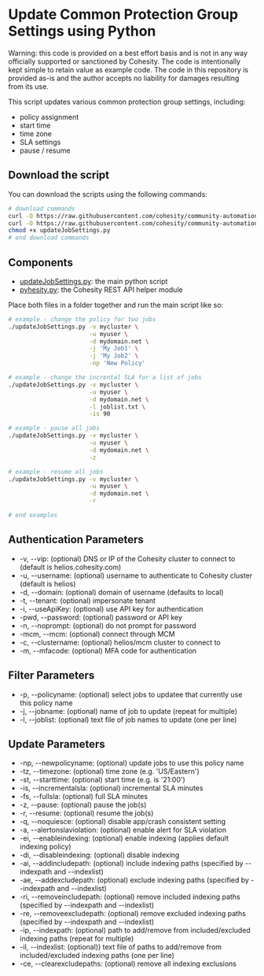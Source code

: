 # Update Common Protection Group Settings using Python

Warning: this code is provided on a best effort basis and is not in any way officially supported or sanctioned by Cohesity. The code is intentionally kept simple to retain value as example code. The code in this repository is provided as-is and the author accepts no liability for damages resulting from its use.

This script updates various common protection group settings, including:

* policy assignment
* start time
* time zone
* SLA settings
* pause / resume

## Download the script

You can download the scripts using the following commands:

```bash
# download commands
curl -O https://raw.githubusercontent.com/cohesity/community-automation-samples/main/python/updateJobSettings/updateJobSettings.py
curl -O https://raw.githubusercontent.com/cohesity/community-automation-samples/main/python/pyhesity.py
chmod +x updateJobSettings.py
# end download commands
```

## Components

* [updateJobSettings.py](https://raw.githubusercontent.com/cohesity/community-automation-samples/main/python/updateJobSettings/updateJobSettings.py): the main python script
* [pyhesity.py](https://raw.githubusercontent.com/cohesity/community-automation-samples/main/python/pyhesity/pyhesity.py): the Cohesity REST API helper module

Place both files in a folder together and run the main script like so:

```bash
# example - change the policy for two jobs
./updateJobSettings.py -v mycluster \
                       -u myuser \
                       -d mydomain.net \
                       -j 'My Job1' \
                       -j 'My Job2' \
                       -np 'New Policy'

# example - change the incrental SLA for a list of jobs
./updateJobSettings.py -v mycluster \
                       -u myuser \
                       -d mydomain.net \
                       -l joblist.txt \
                       -is 90

# example - pause all jobs
./updateJobSettings.py -v mycluster \
                       -u myuser \
                       -d mydomain.net \
                       -z

# example - resume all jobs
./updateJobSettings.py -v mycluster \
                       -u myuser \
                       -d mydomain.net \
                       -r

# end examples
```

## Authentication Parameters

* -v, --vip: (optional) DNS or IP of the Cohesity cluster to connect to (default is helios.cohesity.com)
* -u, --username: (optional) username to authenticate to Cohesity cluster (default is helios)
* -d, --domain: (optional) domain of username (defaults to local)
* -t, --tenant: (optional) impersonate tenant
* -i, --useApiKey: (optional) use API key for authentication
* -pwd, --password: (optional) password or API key
* -n, --noprompt: (optional) do not prompt for password
* -mcm, --mcm: (optional) connect through MCM
* -c, --clustername: (optional) helios/mcm cluster to connect to
* -m, --mfacode: (optional) MFA code for authentication

## Filter Parameters

* -p, --policyname: (optional) select jobs to updatee that currently use this policy name
* -j, --jobname: (optional) name of job to update (repeat for multiple)
* -l, --joblist: (optional) text file of job names to update (one per line)

## Update Parameters

* -np, --newpolicyname: (optional) update jobs to use this policy name
* -tz, --timezone: (optional) time zone (e.g. 'US/Eastern')
* -st, --starttime: (optional) start time (e.g. is '21:00')
* -is, --incrementalsla: (optional) incremental SLA minutes
* -fs, --fullsla: (optional) full SLA minutes
* -z, --pause: (optional) pause the job(s)
* -r, --resume: (optional) resume the job(s)
* -q, --noquiesce: (optional) disable app/crash consistent setting
* -a, --alertonslaviolation: (optional) enable alert for SLA violation
* -ei, --enableindexing: (optional) enable indexing (applies default indexing policy)
* -di, --disableindexing: (optional) disable indexing
* -ai, --addincludepath: (optional) include indexing paths (specified by --indexpath and --indexlist)
* -ae, --addexcludepath: (optional) exclude indexing paths (specified by --indexpath and --indexlist)
* -ri, --removeincludepath: (optional) remove included indexing paths (specified by --indexpath and --indexlist)
* -re, --removeexcludepath: (optional) remove excluded indexing paths (specified by --indexpath and --indexlist)
* -ip, --indexpath: (optional) path to add/remove from included/excluded indexing paths (repeat for multiple)
* -il, --indexlist: (optional)) text file of paths to add/remove from included/excluded indexing paths (one per line)
* -ce, --clearexcludepaths: (optional) remove all indexing exclusions
